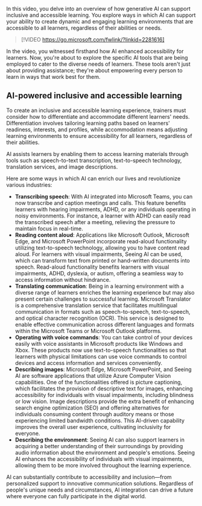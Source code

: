 In this video, you delve into an overview of how generative AI can support inclusive and accessible learning. You explore ways in which AI can support your ability to create dynamic and engaging learning environments that are accessible to all learners, regardless of their abilities or needs.

> [!VIDEO https://go.microsoft.com/fwlink/?linkid=2281616]

In the video, you witnessed firsthand how AI enhanced accessibility for learners. Now, you're about to explore the specific AI tools that are being employed to cater to the diverse needs of learners. These tools aren't just about providing assistance; they're about empowering every person to learn in ways that work best for them.

## AI-powered inclusive and accessible learning

To create an inclusive and accessible learning experience, trainers must consider how to differentiate and accommodate different learners' needs. Differentiation involves tailoring learning paths based on learners' readiness, interests, and profiles, while accommodation means adjusting learning environments to ensure accessibility for all learners, regardless of their abilities.

AI assists learners by enabling them to access learning materials through tools such as speech-to-text transcription, text-to-speech technology, translation services, and image descriptions.

Here are some ways in which AI can enrich our lives and revolutionize various industries:

- **Transcribing speech**: With AI integrated into Microsoft Teams, you can now transcribe and caption meetings and calls. This feature benefits learners with hearing impairments, ADHD, or any individuals operating in noisy environments. For instance, a learner with ADHD can easily read the transcribed speech after a meeting, relieving the pressure to maintain focus in real-time.
- **Reading content aloud**: Applications like Microsoft Outlook, Microsoft Edge, and Microsoft PowerPoint incorporate read-aloud functionality utilizing text-to-speech technology, allowing you to have content read aloud. For learners with visual impairments, Seeing AI can be used, which can transform text from printed or hand-written documents into speech. Read-aloud functionality benefits learners with visual impairments, ADHD, dyslexia, or autism, offering a seamless way to access information without hindrance.
- **Translating communication**: Being in a learning environment with a diverse range of learners enriches the learning experience but may also present certain challenges to successful learning. Microsoft Translator is a comprehensive translation service that facilitates multilingual communication in formats such as speech-to-speech, text-to-speech, and optical character recognition (OCR). This service is designed to enable effective communication across different languages and formats within the Microsoft Teams or Microsoft Outlook platforms.
- **Operating with voice commands**: You can take control of your devices easily with voice assistants in Microsoft products like Windows and Xbox. These products now use text-to-speech functionalities so that learners with physical limitations can use voice commands to control devices and access information and services conveniently.
- **Describing images**: Microsoft Edge, Microsoft PowerPoint, and Seeing AI are software applications that utilize Azure Computer Vision capabilities. One of the functionalities offered is picture captioning, which facilitates the provision of descriptive text for images, enhancing accessibility for individuals with visual impairments, including blindness or low vision. Image descriptions provide the extra benefit of enhancing search engine optimization (SEO) and offering alternatives for individuals consuming content through auditory means or those experiencing limited bandwidth conditions. This AI-driven capability improves the overall user experience, cultivating inclusivity for everyone.
- **Describing the environment**: Seeing AI can also support learners in acquiring a better understanding of their surroundings by providing audio information about the environment and people's emotions. Seeing AI enhances the accessibility of individuals with visual impairments, allowing them to be more involved throughout the learning experience.

AI can substantially contribute to accessibility and inclusion—from personalized support to innovative communication solutions. Regardless of people's unique needs and circumstances, AI integration can drive a future where everyone can fully participate in the digital world.
